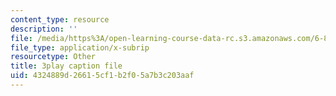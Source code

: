 ```yaml
---
content_type: resource
description: ''
file: /media/https%3A/open-learning-course-data-rc.s3.amazonaws.com/6-832-underactuated-robotics-spring-2009/4324889d26615cf1b2f05a7b3c203aaf_oWr1_LybOZI.vtt
file_type: application/x-subrip
resourcetype: Other
title: 3play caption file
uid: 4324889d-2661-5cf1-b2f0-5a7b3c203aaf
---
```

